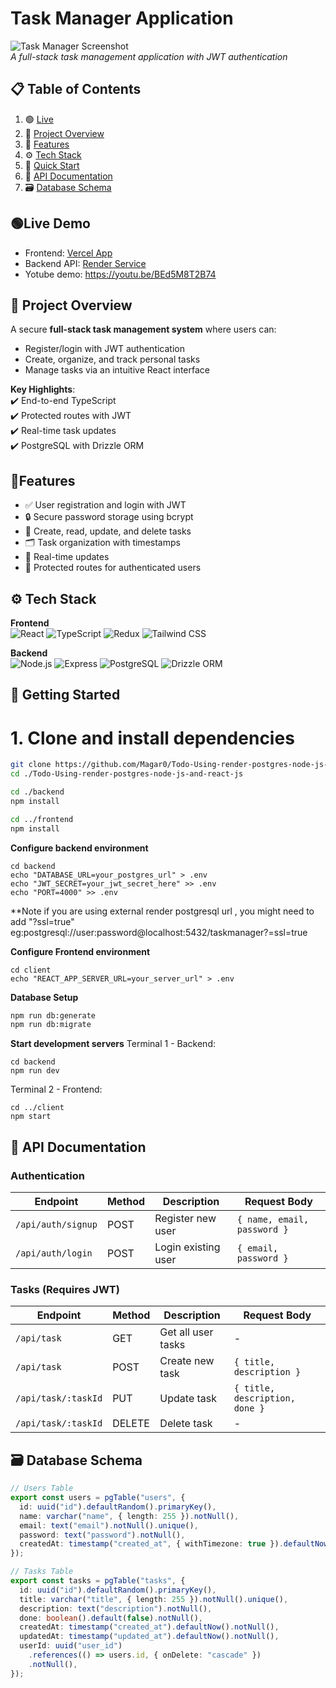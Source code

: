 # Task Manager Application

![Task Manager Screenshot](https://github.com/user-attachments/assets/2a49bc50-3f6d-4c05-9ee8-a4945b836441)  
*A full-stack task management application with JWT authentication*

## 📋 <a name="table">Table of Contents</a>

1. 🟢 [Live](#live)
2. 🤖 [Project Overview](#overview)
3. 🔋 [Features](#features)
4. ⚙️ [Tech Stack](#tech-stack)
5. 🤸 [Quick Start](#quick-start)
6. 📡 [API Documentation](#api)
6. 🗃️ [Database Schema](#schema)

##  <a name="live"> 🟢Live Demo</a>
- Frontend: [Vercel App](https://todo-using-render-postgres-node-js-and-react-js.vercel.app/)
- Backend API: [Render Service](https://todo-using-render-postgres-node-js-and.onrender.com/)
- Yotube demo: https://youtu.be/BEd5M8T2B74
  
## 📌  <a name="overview"> Project Overview </a>
A secure **full-stack task management system** where users can:
- Register/login with JWT authentication  
- Create, organize, and track personal tasks  
- Manage tasks via an intuitive React interface  

**Key Highlights**:  
✔️ End-to-end TypeScript  
✔️ Protected routes with JWT  
✔️ Real-time task updates  
✔️ PostgreSQL with Drizzle ORM    

   
##  <a name="features">🔋Features </a>
- ✅ User registration and login with JWT
- 🔒 Secure password storage using bcrypt
- 📝 Create, read, update, and delete tasks
- 🗂️ Task organization with timestamps
- 🔄 Real-time updates
- 🚀 Protected routes for authenticated users

##  <a name="tech-stack">⚙️ Tech Stack </a>
**Frontend**  
![React](https://img.shields.io/badge/React-20232A?style=for-the-badge&logo=react&logoColor=61DAFB)
![TypeScript](https://img.shields.io/badge/TypeScript-007ACC?style=for-the-badge&logo=typescript&logoColor=white)
![Redux](https://img.shields.io/badge/Redux-593D88?style=for-the-badge&logo=redux&logoColor=white)
![Tailwind CSS](https://img.shields.io/badge/Tailwind_CSS-38B2AC?style=for-the-badge&logo=tailwind-css&logoColor=white)

**Backend**  
![Node.js](https://img.shields.io/badge/Node.js-339933?style=for-the-badge&logo=nodedotjs&logoColor=white)
![Express](https://img.shields.io/badge/Express-000000?style=for-the-badge&logo=express&logoColor=white)
![PostgreSQL](https://img.shields.io/badge/PostgreSQL-316192?style=for-the-badge&logo=postgresql&logoColor=white)
![Drizzle ORM](https://img.shields.io/badge/Drizzle-ORM-blue)

##  <a name="quick-start"> 🤸 Getting Started </a>

# 1. Clone and install dependencies
```bash
git clone https://github.com/Magar0/Todo-Using-render-postgres-node-js-and-react-js.git
cd ./Todo-Using-render-postgres-node-js-and-react-js

cd ./backend
npm install

cd ../frontend
npm install
```

**Configure backend environment**
```
cd backend
echo "DATABASE_URL=your_postgres_url" > .env
echo "JWT_SECRET=your_jwt_secret_here" >> .env
echo "PORT=4000" >> .env
```
**Note if you are using external render postgresql url , you might need to add "?ssl=true" eg:postgresql://user:password@localhost:5432/taskmanager?=ssl=true

**Configure Frontend environment**
```
cd client
echo "REACT_APP_SERVER_URL=your_server_url" > .env
```

**Database Setup**
```bash
npm run db:generate
npm run db:migrate
```

**Start development servers**
 Terminal 1 - Backend:
```
cd backend
npm run dev
```
 Terminal 2 - Frontend:
 ```
cd ../client
npm start
```

##   <a name="api">📡 API Documentation </a>

### Authentication
| Endpoint       | Method | Description           | Request Body                              |
|----------------|--------|-----------------------|-------------------------------------------|
| `/api/auth/signup` | POST   | Register new user     | `{ name, email, password }`               |
| `/api/auth/login`  | POST   | Login existing user   | `{ email, password }`                     |

### Tasks (Requires JWT)
| Endpoint            | Method | Description           | Request Body                              |
|---------------------|--------|-----------------------|-------------------------------------------|
| `/api/task`         | GET    | Get all user tasks    | -                                         |
| `/api/task`         | POST   | Create new task       | `{ title, description }`                  |
| `/api/task/:taskId` | PUT    | Update task           | `{ title, description, done }`            |
| `/api/task/:taskId` | DELETE | Delete task           | -                                         |

##   <a name="schema">  🗃️ Database Schema </a>
```typescript
// Users Table
export const users = pgTable("users", {
  id: uuid("id").defaultRandom().primaryKey(),
  name: varchar("name", { length: 255 }).notNull(),
  email: text("email").notNull().unique(),
  password: text("password").notNull(),
  createdAt: timestamp("created_at", { withTimezone: true }).defaultNow(),
});

// Tasks Table
export const tasks = pgTable("tasks", {
  id: uuid("id").defaultRandom().primaryKey(),
  title: varchar("title", { length: 255 }).notNull().unique(),
  description: text("description").notNull(),
  done: boolean().default(false).notNull(),
  createdAt: timestamp("created_at").defaultNow().notNull(),
  updatedAt: timestamp("updated_at").defaultNow().notNull(),
  userId: uuid("user_id")
    .references(() => users.id, { onDelete: "cascade" })
    .notNull(),
});
```

